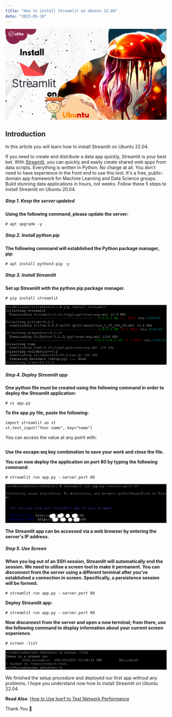 ```yaml
---
title: "How to install Streamlit on Ubuntu 22.04"
date: "2023-05-19"
---
```


![How to install Streamlit on Ubuntu 22.04](images/How-to-install-Streamlit-on-Ubuntu-22.04-1024x576.png)

## Introduction

In this article you will learn how to install Streamlit on Ubuntu 22.04.

If you need to create and distribute a data app quickly, Streamlit is your best bet. With [Streamlit](https://streamlit.io/), you can quickly and easily create shared web apps from data scripts. Everything is written in Python. No charge at all. You don't need to have experience in the front end to use this tool. It's a free, public-domain app framework for Machine Learning and Data Science groups. Build stunning data applications in hours, not weeks. Follow these 5 steps to Install Streamlit on Ubuntu 20.04.

##### Step 1. Keep the server updated

**Using the following command, please update the server:**

```
# apt upgrade -y

```

##### Step 2. Install python pip

**The following command will established the Python package manager, pip**:

```
# apt install python3-pip -y

```

##### Step 3. Install Streamlit

**Set up Streamlit with the python pip package manager.**

```
# pip install streamlit

```

![How to install Streamlit on Ubuntu 22.04](images/image-1058.png)

##### Step 4. Deploy Streamlit app

**One python file must be created using the following command in order to deploy the Streamlit application:**

```
# vi app.py

```

**To the app.py file, paste the following:**

```
import streamlit as st
st.text_input("Your name", key="name")

```
You can access the value at any point with:
```st.session_state.name
```

**Use the escape:wq key combination to save your work and close the file.**

**You can now deploy the application on port 80 by typing the following command:**

```
# streamlit run app.py --server.port 80

```

![How to install Streamlit on Ubuntu 22.04](images/image-1056.png)

**The Streamlit app can be accessed via a web browser by entering the server's IP address.**

##### Step 5. Use Screen

**When you log out of an SSH session, Streamlit will automatically end the session. We need to utilise a screen tool to make it permanent. You can disconnect from the server using a different terminal after you've established a connection in screen. Specifically, a persistence session will be formed.**

```
# streamlit run app.py --server.port 80

```

**Deploy Streamlit app:**

```
# streamlit run app.py --server.port 80

```

**Now disconnect from the server and open a new terminal; from there, use the following command to display information about your current screen experience.**

```
# screen -list

```

![How to install Streamlit on Ubuntu 22.04](images/image-1055.png)

We finished the setup procedure and deployed our first app without any problems. I hope you understand now how to install Streamlit on Ubuntu 22.04.

**Read Also**: [How to Use Iperf to Test Network Performance](https://utho.com/docs/tutorial/how-to-use-iperf-to-test-network-performance/)

Thank You 🙂
